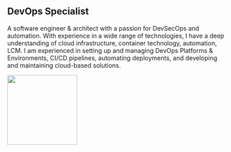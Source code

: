 ## DevOps Specialist

A software engineer & architect with a passion for DevSecOps and automation. With experience in a wide range of technologies, I have a deep understanding of cloud infrastructure, container technology, automation, LCM. I am experienced in setting up and managing DevOps Platforms & Environments, CI/CD pipelines, automating deployments, and developing and maintaining cloud-based solutions.

<img src="https://media2.giphy.com/media/NytMLKyiaIh6VH9SPm/giphy.gif?cid=790b76112a593db58e221d1699a5473d47fbcad2dd6e42bf&rid=giphy.gif&ct=g" height="160px">
